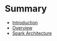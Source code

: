 # Summary

* [Introduction](README.md)
* [Overview](overview.md)
* [Spark Architecture](spark-architecture.md)

